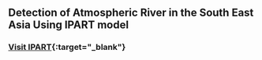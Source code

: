 ## Detection of Atmospheric River in the South East Asia Using IPART model
### [Visit IPART](https://ipart.readthedocs.io/en/latest/){:target="_blank"}

